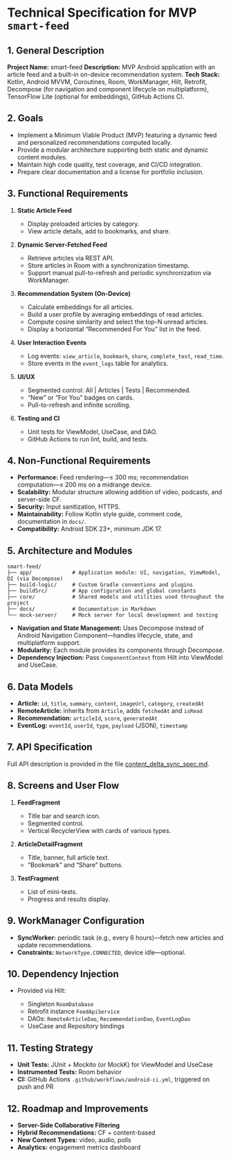 # Technical Specification for MVP `smart-feed`

## 1. General Description

**Project Name:** smart-feed
**Description:** MVP Android application with an article feed and a built-in on-device recommendation system.
**Tech Stack:** Kotlin, Android MVVM, Coroutines, Room, WorkManager, Hilt, Retrofit, Decompose (for navigation and component lifecycle on multiplatform), TensorFlow Lite (optional for embeddings), GitHub Actions CI.

## 2. Goals

* Implement a Minimum Viable Product (MVP) featuring a dynamic feed and personalized recommendations computed locally.
* Provide a modular architecture supporting both static and dynamic content modules.
* Maintain high code quality, test coverage, and CI/CD integration.
* Prepare clear documentation and a license for portfolio inclusion.

## 3. Functional Requirements

1. **Static Article Feed**

   * Display preloaded articles by category.
   * View article details, add to bookmarks, and share.

2. **Dynamic Server-Fetched Feed**

   * Retrieve articles via REST API.
   * Store articles in Room with a synchronization timestamp.
   * Support manual pull-to-refresh and periodic synchronization via WorkManager.

3. **Recommendation System (On-Device)**

   * Calculate embeddings for all articles.
   * Build a user profile by averaging embeddings of read articles.
   * Compute cosine similarity and select the top-N unread articles.
   * Display a horizontal “Recommended For You” list in the feed.

4. **User Interaction Events**

   * Log events: `view_article`, `bookmark`, `share`, `complete_test`, `read_time`.
   * Store events in the `event_logs` table for analytics.

5. **UI/UX**

   * Segmented control: All | Articles | Tests | Recommended.
   * “New” or “For You” badges on cards.
   * Pull-to-refresh and infinite scrolling.

6. **Testing and CI**

   * Unit tests for ViewModel, UseCase, and DAO.
   * GitHub Actions to run lint, build, and tests.

## 4. Non-Functional Requirements

* **Performance:** Feed rendering—≤ 300 ms; recommendation computation—≤ 200 ms on a midrange device.
* **Scalability:** Modular structure allowing addition of video, podcasts, and server-side CF.
* **Security:** Input sanitization, HTTPS.
* **Maintainability:** Follow Kotlin style guide, comment code, documentation in `docs/`.
* **Compatibility:** Android SDK 23+, minimum JDK 17.

## 5. Architecture and Modules

```plaintext
smart-feed/
├── app/             # Application module: UI, navigation, ViewModel, DI (via Decompose)
├── build-logic/     # Custom Gradle conventions and plugins
├── buildSrc/        # App configuration and global constants
├── core/            # Shared models and utilities used throughout the project
├── docs/            # Documentation in Markdown
└── mock-server/     # Mock server for local development and testing
```

* **Navigation and State Management:** Uses Decompose instead of Android Navigation Component—handles lifecycle, state, and multiplatform support.
* **Modularity:** Each module provides its components through Decompose.
* **Dependency Injection:** Pass `ComponentContext` from Hilt into ViewModel and UseCase.

## 6. Data Models

* **Article:** `id`, `title`, `summary`, `content`, `imageUrl`, `category`, `createdAt`
* **RemoteArticle:** inherits from `Article`, adds `fetchedAt` and `isRead`
* **Recommendation:** `articleId`, `score`, `generatedAt`
* **EventLog:** `eventId`, `userId`, `type`, `payload` (JSON), `timestamp`

## 7. API Specification

Full API description is provided in the file [content_delta_sync_spec.md](docs/content_delta_sync_spec.md).

## 8. Screens and User Flow

1. **FeedFragment**

   * Title bar and search icon.
   * Segmented control.
   * Vertical RecyclerView with cards of various types.

2. **ArticleDetailFragment**

   * Title, banner, full article text.
   * “Bookmark” and “Share” buttons.

3. **TestFragment**

   * List of mini-tests.
   * Progress and results display.

## 9. WorkManager Configuration

* **SyncWorker:** periodic task (e.g., every 6 hours)—fetch new articles and update recommendations.
* **Constraints:** `NetworkType.CONNECTED`, device idle—optional.

## 10. Dependency Injection

* Provided via Hilt:

   * Singleton `RoomDatabase`
   * Retrofit instance `FeedApiService`
   * DAOs: `RemoteArticleDao`, `RecommendationDao`, `EventLogDao`
   * UseCase and Repository bindings

## 11. Testing Strategy

* **Unit Tests:** JUnit + Mockito (or MockK) for ViewModel and UseCase
* **Instrumented Tests:** Room behavior
* **CI:** GitHub Actions `.github/workflows/android-ci.yml`, triggered on push and PR

## 12. Roadmap and Improvements

* **Server-Side Collaborative Filtering**
* **Hybrid Recommendations:** CF + content-based
* **New Content Types:** video, audio, polls
* **Analytics:** engagement metrics dashboard
